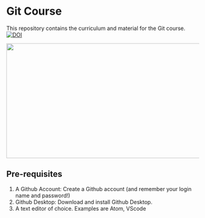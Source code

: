 # Git Course

This repository contains the curriculum and material for the Git course. [![DOI](https://zenodo.org/badge/701011770.svg)](https://doi.org/10.5281/zenodo.13996071)

<img align="center" src="https://upload.wikimedia.org/wikipedia/commons/e/e0/Git-logo.svg"  width="600" height="300">

## Pre-requisites

1. A Github Account: Create a Github account (and remember your login name and password!)
2. Github Desktop: Download and install Github Desktop.
3. A text editor of choice. Examples are Atom, VScode


